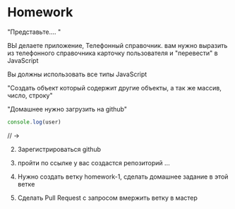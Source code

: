 # Homework


"Представьте.... "

ВЫ делаете приложение, Телефонный справочник.
вам нужно выразить из телефонного справочника карточку пользователя и "перевести" в JavaScript

Вы должны использовать все типы JavaScript

"Создать объект который содержит другие объекты, а так же массив, число, строку"

"Домашнее нужно загрузить на github"

```js
console.log(user)
```
// ->


2. Зарегистрироваться github
3. пройти по ссылке у вас создастся репозиторий
...

4. Нужно создать ветку homework-1, сделать домашнее задание в этой ветке
5. Сделать Pull Request c запросом вмержить ветку в мастер
